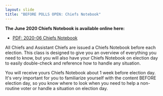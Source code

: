 ```yaml
---
layout: slide
title: "BEFORE POLLS OPEN: Chiefs Notebook"
---
```


**The June 2020 Chiefs Notebook is available online here:**
- [PDF: 2020-06 Chiefs Notebook](https://admin.vote4fairfax.com/uploadfile/Media/20200607182656/2020-06-chiefs-notebook-web-compressed.pdf)

All Chiefs and Assistant Chiefs are issued a Chiefs Notebook before each election. This class is designed to give you an overview of everything you need to know, but you will also have your Chiefs Notebook on election day to easily double-check and reference how to handle any situation.

You will receive yours Chiefs Notebook about 1 week before election day. It's very important for you to familiarize yourself with the content BEFORE election day, so you know where to look when you need to help a non-routine voter or handle a situation on election day.
